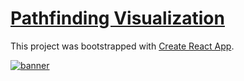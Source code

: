 # [Pathfinding Visualization](https://jfur1.github.io/pathfinding)

This project was bootstrapped with [Create React App](https://github.com/facebook/create-react-app).

[![banner](public/pathfinding.gif)](https://jfur1.github.io/pathfinding)

